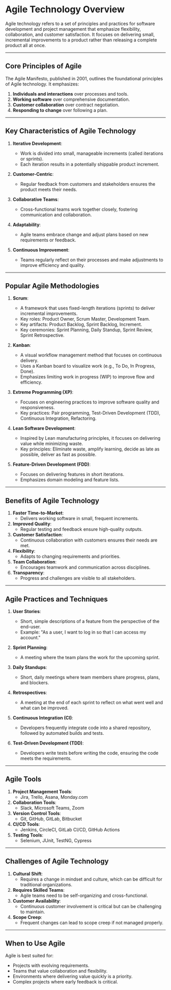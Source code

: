# Agile Technology Overview

Agile technology refers to a set of principles and practices for software development and project management that emphasize flexibility, collaboration, and customer satisfaction. It focuses on delivering small, incremental improvements to a product rather than releasing a complete product all at once.

---

## **Core Principles of Agile**
The Agile Manifesto, published in 2001, outlines the foundational principles of Agile technology. It emphasizes:

1. **Individuals and interactions** over processes and tools.
2. **Working software** over comprehensive documentation.
3. **Customer collaboration** over contract negotiation.
4. **Responding to change** over following a plan.

---

## **Key Characteristics of Agile Technology**
1. **Iterative Development**:
   - Work is divided into small, manageable increments (called iterations or sprints).
   - Each iteration results in a potentially shippable product increment.

2. **Customer-Centric**:
   - Regular feedback from customers and stakeholders ensures the product meets their needs.

3. **Collaborative Teams**:
   - Cross-functional teams work together closely, fostering communication and collaboration.

4. **Adaptability**:
   - Agile teams embrace change and adjust plans based on new requirements or feedback.

5. **Continuous Improvement**:
   - Teams regularly reflect on their processes and make adjustments to improve efficiency and quality.

---

## **Popular Agile Methodologies**
1. **Scrum**:
   - A framework that uses fixed-length iterations (sprints) to deliver incremental improvements.
   - Key roles: Product Owner, Scrum Master, Development Team.
   - Key artifacts: Product Backlog, Sprint Backlog, Increment.
   - Key ceremonies: Sprint Planning, Daily Standup, Sprint Review, Sprint Retrospective.

2. **Kanban**:
   - A visual workflow management method that focuses on continuous delivery.
   - Uses a Kanban board to visualize work (e.g., To Do, In Progress, Done).
   - Emphasizes limiting work in progress (WIP) to improve flow and efficiency.

3. **Extreme Programming (XP)**:
   - Focuses on engineering practices to improve software quality and responsiveness.
   - Key practices: Pair programming, Test-Driven Development (TDD), Continuous Integration, Refactoring.

4. **Lean Software Development**:
   - Inspired by Lean manufacturing principles, it focuses on delivering value while minimizing waste.
   - Key principles: Eliminate waste, amplify learning, decide as late as possible, deliver as fast as possible.

5. **Feature-Driven Development (FDD)**:
   - Focuses on delivering features in short iterations.
   - Emphasizes domain modeling and feature lists.

---

## **Benefits of Agile Technology**
1. **Faster Time-to-Market**:
   - Delivers working software in small, frequent increments.
2. **Improved Quality**:
   - Regular testing and feedback ensure high-quality outputs.
3. **Customer Satisfaction**:
   - Continuous collaboration with customers ensures their needs are met.
4. **Flexibility**:
   - Adapts to changing requirements and priorities.
5. **Team Collaboration**:
   - Encourages teamwork and communication across disciplines.
6. **Transparency**:
   - Progress and challenges are visible to all stakeholders.

---

## **Agile Practices and Techniques**
1. **User Stories**:
   - Short, simple descriptions of a feature from the perspective of the end-user.
   - Example: "As a user, I want to log in so that I can access my account."

2. **Sprint Planning**:
   - A meeting where the team plans the work for the upcoming sprint.

3. **Daily Standups**:
   - Short, daily meetings where team members share progress, plans, and blockers.

4. **Retrospectives**:
   - A meeting at the end of each sprint to reflect on what went well and what can be improved.

5. **Continuous Integration (CI)**:
   - Developers frequently integrate code into a shared repository, followed by automated builds and tests.

6. **Test-Driven Development (TDD)**:
   - Developers write tests before writing the code, ensuring the code meets the requirements.

---

## **Agile Tools**
1. **Project Management Tools**:
   - Jira, Trello, Asana, Monday.com
2. **Collaboration Tools**:
   - Slack, Microsoft Teams, Zoom
3. **Version Control Tools**:
   - Git, GitHub, GitLab, Bitbucket
4. **CI/CD Tools**:
   - Jenkins, CircleCI, GitLab CI/CD, GitHub Actions
5. **Testing Tools**:
   - Selenium, JUnit, TestNG, Cypress

---

## **Challenges of Agile Technology**
1. **Cultural Shift**:
   - Requires a change in mindset and culture, which can be difficult for traditional organizations.
2. **Requires Skilled Teams**:
   - Agile teams need to be self-organizing and cross-functional.
3. **Customer Availability**:
   - Continuous customer involvement is critical but can be challenging to maintain.
4. **Scope Creep**:
   - Frequent changes can lead to scope creep if not managed properly.

---

## **When to Use Agile**
Agile is best suited for:
- Projects with evolving requirements.
- Teams that value collaboration and flexibility.
- Environments where delivering value quickly is a priority.
- Complex projects where early feedback is critical.
